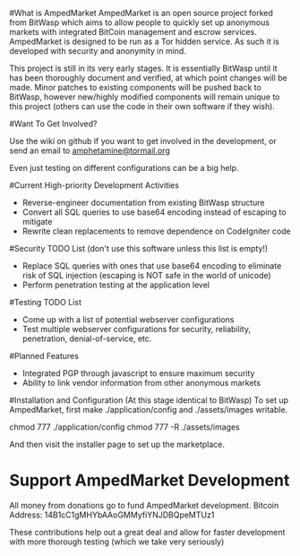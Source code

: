 #What is AmpedMarket
AmpedMarket is an open source project forked from BitWasp which aims to allow people to quickly set up anonymous markets with integrated BitCoin management and escrow services. AmpedMarket is designed to be run as a Tor hidden service. As such it is developed with security and anonymity in mind.

This project is still in its very early stages. It is essentially BitWasp until it has been thoroughly document and verified, at which point changes will be made. Minor patches to existing components will be pushed back to BitWasp, however new/highly modified components will remain unique to this project (others can use the code in their own software if they wish). 

#Want To Get Involved?

Use the wiki on github if you want to get involved in the development, or send an email to amphetamine@tormail.org

Even just testing on different configurations can be a big help.

#Current High-priority Development Activities

- Reverse-engineer documentation from existing BitWasp structure
- Convert all SQL queries to use base64 encoding instead of escaping to mitigate
- Rewrite clean replacements to remove dependence on CodeIgniter code

#Security TODO List (don't use this software unless this list is empty!)
- Replace SQL queries with ones that use base64 encoding to eliminate risk of SQL injection (escaping is NOT safe in the world of unicode)
- Perform penetration testing at the application level

#Testing TODO List
- Come up with a list of potential webserver configurations
- Test multiple webserver configurations for security, reliability, penetration, denial-of-service, etc.

#Planned Features
- Integrated PGP through javascript to ensure maximum security
- Ability to link vendor information from other anonymous markets

#Installation and Configuration (At this stage identical to BitWasp)
To set up AmpedMarket, first make ./application/config and ./assets/images writable.

chmod 777 ./application/config
chmod 777 -R ./assets/images

And then visit the installer page to set up the marketplace.

# Support AmpedMarket Development
All money from donations go to fund AmpedMarket development. 
Bitcoin Address: 14B1cC1gMHYbAAoGMMyfiYNJDBQpeMTUz1

These contributions help out a great deal and allow for faster development with more thorough testing (which we take very seriously)

